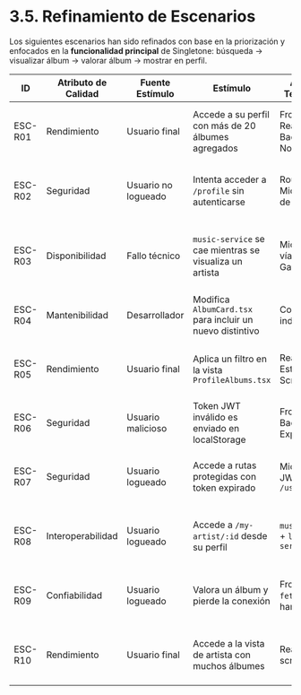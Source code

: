 # **3.5. Refinamiento de Escenarios**

Los siguientes escenarios han sido refinados con base en la priorización y enfocados en la **funcionalidad principal** de Singletone: búsqueda → visualizar álbum → valorar álbum → mostrar en perfil.

| ID        | Atributo de Calidad | Fuente Estímulo | Estímulo                                                                 | Artefacto Tecnológico                 | Entorno                    | Respuesta del Sistema                                                                 | Medida de Respuesta                                                                 |
|-----------|---------------------|------------------|--------------------------------------------------------------------------|---------------------------------------|----------------------------|----------------------------------------------------------------------------------------|--------------------------------------------------------------------------------------|
| ESC-R01   | Rendimiento         | Usuario final    | Accede a su perfil con más de 20 álbumes agregados                      | Frontend React + Backend Node.js     | Navegador de escritorio    | El sistema muestra el perfil completo en menos de 2 segundos                         | Tiempo de carga < 2s en `/profile` con lista activa de álbumes                      |
| ESC-R02   | Seguridad           | Usuario no logueado | Intenta acceder a `/profile` sin autenticarse                          | Router + Middleware de protección     | Navegador sin sesión activa | El sistema redirige automáticamente a `/login`                                       | Redirección exitosa a `/login` sin mostrar contenido protegido                      |
| ESC-R03   | Disponibilidad      | Fallo técnico    | `music-service` se cae mientras se visualiza un artista                 | Microservicios vía NGINX Gateway      | Contenedor del servicio caído | El sistema muestra error informativo sin interrumpir el resto de funcionalidades     | El resto de la app sigue navegable y se muestra fallback (ej. error 500 en UI)     |
| ESC-R04   | Mantenibilidad      | Desarrollador    | Modifica `AlbumCard.tsx` para incluir un nuevo distintivo               | Componente independiente              | Ambiente local de desarrollo | Los cambios solo afectan esa vista, sin impacto colateral                            | El resto del sistema sigue funcionando sin errores                                 |
| ESC-R05   | Rendimiento         | Usuario final    | Aplica un filtro en la vista `ProfileAlbums.tsx`                        | React + Estado local + Scroll virtual | Navegador web               | La interfaz se actualiza dinámicamente sin recargar la página                         | Filtro aplicado y elementos renderizados < 1s sin recarga                          |
| ESC-R06   | Seguridad           | Usuario malicioso| Token JWT inválido es enviado en localStorage                           | Frontend + Backend Express            | Navegador con token modificado | El sistema bloquea el acceso y redirige a `/login`                                   | Código HTTP 401 + redirección frontend                                              |
| ESC-R07   | Seguridad           | Usuario logueado | Accede a rutas protegidas con token expirado                            | Middleware JWT + rutas `/users/*`     | Navegador                  | El backend rechaza la petición y redirige a login                                    | Código HTTP 401 en respuesta; token inválido identificado                           |
| ESC-R08   | Interoperabilidad   | Usuario logueado | Accede a `/my-artist/:id` desde su perfil                               | `music-service` + `library-service`   | Navegador                  | El sistema combina data de ambos servicios y muestra la vista sin error              | Todos los datos cargan correctamente en la misma vista                             |
| ESC-R09   | Confiabilidad       | Usuario logueado | Valora un álbum y pierde la conexión                                    | Frontend con `fetch` + retry handler  | Red desconectada durante envío | El sistema evita duplicar la valoración al reintentar                               | Al reconectar, no hay valores duplicados en DB y feedback es consistente            |
| ESC-R10   | Rendimiento         | Usuario final    | Accede a la vista de artista con muchos álbumes                         | React con scroll vertical             | Desktop moderno             | Los álbumes se muestran con transición fluida y sin lag                             | Scroll fluido sin congelamientos; vista completamente funcional                     |